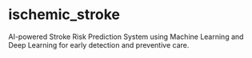 # ischemic_stroke
AI-powered Stroke Risk Prediction System using Machine Learning and Deep Learning for early detection and preventive care.
